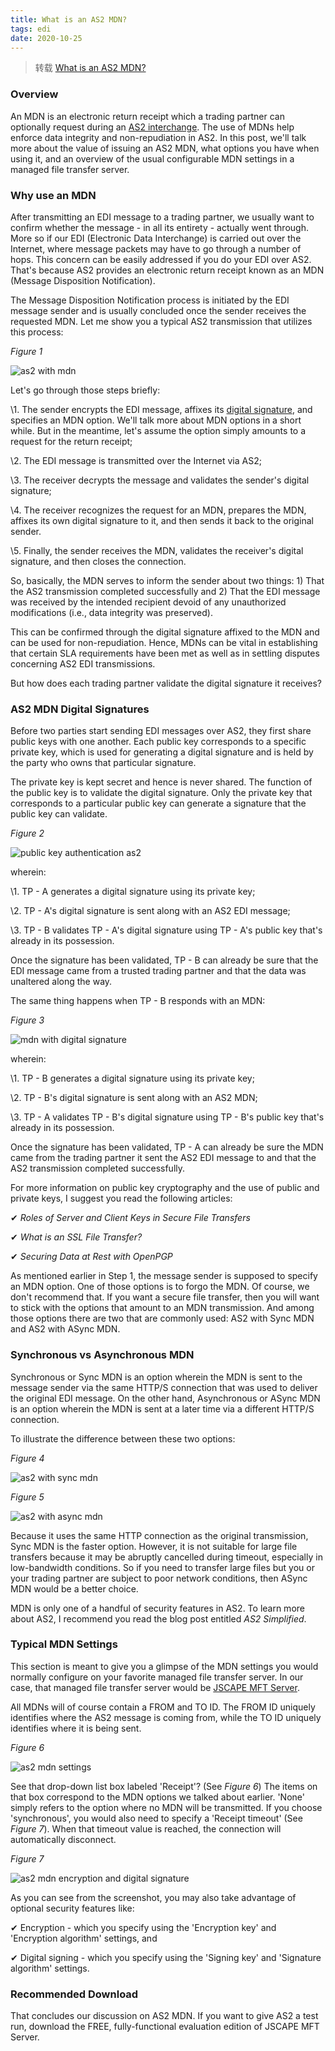 ```yaml
---
title: What is an AS2 MDN?
tags: edi
date: 2020-10-25
---
```


> 转载 [What is an AS2 MDN?](https://www.jscape.com/blog/bid/100671/What-is-an-AS2-MDN#:~:text=An%20MDN%20is%20an%20electronic,and%20non%2Drepudiation%20in%20AS2.)

### Overview

An MDN is an electronic return receipt which a trading partner can optionally request during an [AS2 interchange](https://www.jscape.com/blog/bid/100435/AS2-Simplified). The use of MDNs help enforce data integrity and non-repudiation in AS2. In this post, we'll talk more about the value of issuing an AS2 MDN, what options you have when using it, and an overview of the usual configurable MDN settings in a managed file transfer server.

### Why use an MDN

After transmitting an EDI message to a trading partner, we usually want to confirm whether the message - in all its entirety - actually went through. More so if our EDI (Electronic Data Interchange) is carried out over the Internet, where message packets may have to go through a number of hops. This concern can be easily addressed if you do your EDI over AS2. That's because AS2 provides an electronic return receipt known as an MDN (Message Disposition Notification).

The Message Disposition Notification process is initiated by the EDI message sender and is usually concluded once the sender receives the requested MDN. Let me show you a typical AS2 transmission that utilizes this process:

_Figure 1_

![as2 with mdn](edi-mdn/as2_with_mdn.png)

Let's go through those steps briefly:

\1. The sender encrypts the EDI message, affixes its [digital signature](https://www.jscape.com/blog/what-is-a-digital-signature), and specifies an MDN option. We'll talk more about MDN options in a short while. But in the meantime, let's assume the option simply amounts to a request for the return receipt;

\2. The EDI message is transmitted over the Internet via AS2;

\3. The receiver decrypts the message and validates the sender's digital signature;

\4. The receiver recognizes the request for an MDN, prepares the MDN, affixes its own digital signature to it, and then sends it back to the original sender.

\5. Finally, the sender receives the MDN, validates the receiver's digital signature, and then closes the connection.

So, basically, the MDN serves to inform the sender about two things: 1) That the AS2 transmission completed successfully and 2) That the EDI message was received by the intended recipient devoid of any unauthorized modifications (i.e., data integrity was preserved).

This can be confirmed through the digital signature affixed to the MDN and can be used for non-repudiation. Hence, MDNs can be vital in establishing that certain SLA requirements have been met as well as in settling disputes concerning AS2 EDI transmissions.

But how does each trading partner validate the digital signature it receives?

### AS2 MDN Digital Signatures

Before two parties start sending EDI messages over AS2, they first share public keys with one another. Each public key corresponds to a specific private key, which is used for generating a digital signature and is held by the party who owns that particular signature.

The private key is kept secret and hence is never shared. The function of the public key is to validate the digital signature. Only the private key that corresponds to a particular public key can generate a signature that the public key can validate.

_Figure 2_

![public key authentication as2](edi-mdn/public_key_authentication_as2.png)

wherein:

\1. TP - A generates a digital signature using its private key;

\2. TP - A's digital signature is sent along with an AS2 EDI message;

\3. TP - B validates TP - A's digital signature using TP - A's public key that's already in its possession.

Once the signature has been validated, TP - B can already be sure that the EDI message came from a trusted trading partner and that the data was unaltered along the way.

The same thing happens when TP - B responds with an MDN:

_Figure 3_

![mdn with digital signature](edi-mdn/mdn_with_digital_signature.png)

wherein:

\1. TP - B generates a digital signature using its private key;

\2. TP - B's digital signature is sent along with an AS2 MDN;

\3. TP - A validates TP - B's digital signature using TP - B's public key that's already in its possession.

Once the signature has been validated, TP - A can already be sure the MDN came from the trading partner it sent the AS2 EDI message to and that the AS2 transmission completed successfully.

For more information on public key cryptography and the use of public and private keys, I suggest you read the following articles:

✔ _Roles of Server and Client Keys in Secure File Transfers_

✔ _What is an SSL File Transfer?_

✔ _Securing Data at Rest with OpenPGP_

As mentioned earlier in Step 1, the message sender is supposed to specify an MDN option. One of those options is to forgo the MDN. Of course, we don't recommend that. If you want a secure file transfer, then you will want to stick with the options that amount to an MDN transmission. And among those options there are two that are commonly used: AS2 with Sync MDN and AS2 with ASync MDN.

### Synchronous vs Asynchronous MDN

Synchronous or Sync MDN is an option wherein the MDN is sent to the message sender via the same HTTP/S connection that was used to deliver the original EDI message. On the other hand, Asynchronous or ASync MDN is an option wherein the MDN is sent at a later time via a different HTTP/S connection.

To illustrate the difference between these two options:

_Figure 4_

![as2 with sync mdn](edi-mdn/as2_with_sync-mdn.png)

_Figure 5_

![as2 with async mdn](edi-mdn/as2_with_async_mdn.png)

Because it uses the same HTTP connection as the original transmission, Sync MDN is the faster option. However, it is not suitable for large file transfers because it may be abruptly cancelled during timeout, especially in low-bandwidth conditions. So if you need to transfer large files but you or your trading partner are subject to poor network conditions, then ASync MDN would be a better choice.

MDN is only one of a handful of security features in AS2. To learn more about AS2, I recommend you read the blog post entitled _AS2 Simplified_.

### Typical MDN Settings

This section is meant to give you a glimpse of the MDN settings you would normally configure on your favorite managed file transfer server. In our case, that managed file transfer server would be [JSCAPE MFT Server](https://www.jscape.com/products/file-transfer-servers/jscape-mft-server/).

All MDNs will of course contain a FROM and TO ID. The FROM ID uniquely identifies where the AS2 message is coming from, while the TO ID uniquely identifies where it is being sent.

_Figure 6_

![as2 mdn settings](edi-mdn/as2-mdn-settings.png)

See that drop-down list box labeled 'Receipt'? (See _Figure 6_) The items on that box correspond to the MDN options we talked about earlier. 'None' simply refers to the option where no MDN will be transmitted. If you choose 'synchronous', you would also need to specify a 'Receipt timeout' (See _Figure 7_). When that timeout value is reached, the connection will automatically disconnect.

_Figure 7_

![as2 mdn encryption and digital signature](edi-mdn/as2-mdn-encryption-digital-signature.png)

As you can see from the screenshot, you may also take advantage of optional security features like:

✔ Encryption - which you specify using the 'Encryption key' and 'Encryption algorithm' settings, and

✔ Digital signing - which you specify using the 'Signing key' and 'Signature algorithm' settings.

### Recommended Download

That concludes our discussion on AS2 MDN. If you want to give AS2 a test run, download the FREE, fully-functional evaluation edition of JSCAPE MFT Server.
